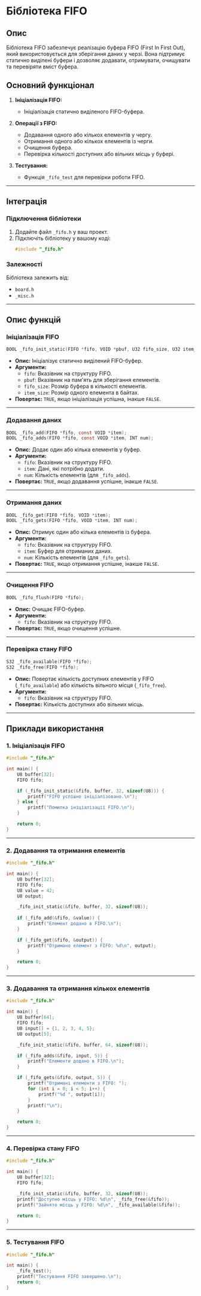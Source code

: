 # Бібліотека FIFO

## Опис

Бібліотека FIFO забезпечує реалізацію буфера FIFO (First In First Out), який використовується для зберігання даних у черзі. Вона підтримує статично виділені буфери і дозволяє додавати, отримувати, очищувати та перевіряти вміст буфера.

## Основний функціонал

1. **Ініціалізація FIFO:**
   - Ініціалізація статично виділеного FIFO-буфера.

2. **Операції з FIFO:**
   - Додавання одного або кількох елементів у чергу.
   - Отримання одного або кількох елементів із черги.
   - Очищення буфера.
   - Перевірка кількості доступних або вільних місць у буфері.

3. **Тестування:**
   - Функція `_fifo_test` для перевірки роботи FIFO.

---

## Інтеграція

### Підключення бібліотеки

1. Додайте файл `_fifo.h` у ваш проект.
2. Підключіть бібліотеку у вашому коді:
   ```c
   #include "_fifo.h"
   ```

### Залежності

Бібліотека залежить від:
- `board.h`
- `_misc.h`

---

## Опис функцій

### Ініціалізація FIFO

```c
BOOL _fifo_init_static(FIFO *fifo, VOID *pbuf, U32 fifo_size, U32 item_size);
```

- **Опис:** Ініціалізує статично виділений FIFO-буфер.
- **Аргументи:**
  - `fifo`: Вказівник на структуру FIFO.
  - `pbuf`: Вказівник на пам'ять для зберігання елементів.
  - `fifo_size`: Розмір буфера в кількості елементів.
  - `item_size`: Розмір одного елемента в байтах.
- **Повертає:** `TRUE`, якщо ініціалізація успішна, інакше `FALSE`.

---

### Додавання даних

```c
BOOL _fifo_add(FIFO *fifo, const VOID *item);
BOOL _fifo_adds(FIFO *fifo, const VOID *item, INT num);
```

- **Опис:** Додає один або кілька елементів у буфер.
- **Аргументи:**
  - `fifo`: Вказівник на структуру FIFO.
  - `item`: Дані, які потрібно додати.
  - `num`: Кількість елементів (для `_fifo_adds`).
- **Повертає:** `TRUE`, якщо додавання успішне, інакше `FALSE`.

---

### Отримання даних

```c
BOOL _fifo_get(FIFO *fifo, VOID *item);
BOOL _fifo_gets(FIFO *fifo, VOID *item, INT num);
```

- **Опис:** Отримує один або кілька елементів із буфера.
- **Аргументи:**
  - `fifo`: Вказівник на структуру FIFO.
  - `item`: Буфер для отриманих даних.
  - `num`: Кількість елементів (для `_fifo_gets`).
- **Повертає:** `TRUE`, якщо отримання успішне, інакше `FALSE`.

---

### Очищення FIFO

```c
BOOL _fifo_flush(FIFO *fifo);
```

- **Опис:** Очищає FIFO-буфер.
- **Аргументи:**
  - `fifo`: Вказівник на структуру FIFO.
- **Повертає:** `TRUE`, якщо очищення успішне.

---

### Перевірка стану FIFO

```c
S32 _fifo_available(FIFO *fifo);
S32 _fifo_free(FIFO *fifo);
```

- **Опис:** Повертає кількість доступних елементів у FIFO (`_fifo_available`) або кількість вільного місця (`_fifo_free`).
- **Аргументи:**
  - `fifo`: Вказівник на структуру FIFO.
- **Повертає:** Кількість доступних або вільних місць.

---

## Приклади використання

### 1. Ініціалізація FIFO

```c
#include "_fifo.h"

int main() {
    U8 buffer[32];
    FIFO fifo;

    if (_fifo_init_static(&fifo, buffer, 32, sizeof(U8))) {
        printf("FIFO успішно ініціалізовано.\n");
    } else {
        printf("Помилка ініціалізації FIFO.\n");
    }

    return 0;
}
```

---

### 2. Додавання та отримання елементів

```c
#include "_fifo.h"

int main() {
    U8 buffer[32];
    FIFO fifo;
    U8 value = 42;
    U8 output;

    _fifo_init_static(&fifo, buffer, 32, sizeof(U8));
    
    if (_fifo_add(&fifo, &value)) {
        printf("Елемент додано в FIFO.\n");
    }

    if (_fifo_get(&fifo, &output)) {
        printf("Отримано елемент з FIFO: %d\n", output);
    }

    return 0;
}
```

---

### 3. Додавання та отримання кількох елементів

```c
#include "_fifo.h"

int main() {
    U8 buffer[64];
    FIFO fifo;
    U8 input[] = {1, 2, 3, 4, 5};
    U8 output[5];

    _fifo_init_static(&fifo, buffer, 64, sizeof(U8));

    if (_fifo_adds(&fifo, input, 5)) {
        printf("Елементи додано в FIFO.\n");
    }

    if (_fifo_gets(&fifo, output, 5)) {
        printf("Отримані елементи з FIFO: ");
        for (int i = 0; i < 5; i++) {
            printf("%d ", output[i]);
        }
        printf("\n");
    }

    return 0;
}
```

---

### 4. Перевірка стану FIFO

```c
#include "_fifo.h"

int main() {
    U8 buffer[32];
    FIFO fifo;

    _fifo_init_static(&fifo, buffer, 32, sizeof(U8));
    printf("Доступно місць у FIFO: %d\n", _fifo_free(&fifo));
    printf("Зайнято місць у FIFO: %d\n", _fifo_available(&fifo));

    return 0;
}
```

---

### 5. Тестування FIFO

```c
#include "_fifo.h"

int main() {
    _fifo_test();
    printf("Тестування FIFO завершено.\n");
    return 0;
}
```
